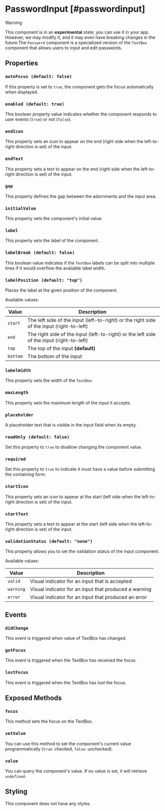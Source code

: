 # PasswordInput [#passwordinput]

>[!WARNING]
> This component is in an **experimental** state; you can use it in your app. However, we may modify it, and it may even have breaking changes in the future.The `Password` component is a specialized version of the `TextBox` component that allows users to input and edit passwords.

## Properties

### `autoFocus (default: false)`

If this property is set to `true`, the component gets the focus automatically when displayed.

### `enabled (default: true)`

This boolean property value indicates whether the component responds to user events (`true`) or not (`false`).

### `endIcon`

This property sets an icon to appear on the end (right side when the left-to-right direction is set) of the input.

### `endText`

This property sets a text to appear on the end (right side when the left-to-right direction is set) of the input.

### `gap`

This property defines the gap between the adornments and the input area.

### `initialValue`

This property sets the component's initial value.

### `label`

This property sets the label of the component.

### `labelBreak (default: false)`

This boolean value indicates if the `TextBox` labels can be split into multiple lines if it would overflow the available label width.

### `labelPosition (default: "top")`

Places the label at the given position of the component.

Available values:

| Value | Description |
| --- | --- |
| `start` | The left side of the input (left-to-right) or the right side of the input (right-to-left) |
| `end` | The right side of the input (left-to-right) or the left side of the input (right-to-left) |
| `top` | The top of the input **(default)** |
| `bottom` | The bottom of the input |

### `labelWidth`

This property sets the width of the `TextBox`.

### `maxLength`

This property sets the maximum length of the input it accepts.

### `placeholder`

A placeholder text that is visible in the input field when its empty.

### `readOnly (default: false)`

Set this property to `true` to disallow changing the component value.

### `required`

Set this property to `true` to indicate it must have a value before submitting the containing form.

### `startIcon`

This property sets an icon to appear at the start (left side when the left-to-right direction is set) of the input.

### `startText`

This property sets a text to appear at the start (left side when the left-to-right direction is set) of the input.

### `validationStatus (default: "none")`

This property allows you to set the validation status of the input component.

Available values:

| Value | Description |
| --- | --- |
| `valid` | Visual indicator for an input that is accepted |
| `warning` | Visual indicator for an input that produced a warning |
| `error` | Visual indicator for an input that produced an error |

## Events

### `didChange`

This event is triggered when value of TextBox has changed.

### `gotFocus`

This event is triggered when the TextBox has received the focus.

### `lostFocus`

This event is triggered when the TextBox has lost the focus.

## Exposed Methods

### `focus`

This method sets the focus on the TextBox.

### `setValue`

You can use this method to set the component's current value programmatically (`true`: checked, `false`: unchecked).

### `value`

You can query the component's value. If no value is set, it will retrieve `undefined`.

## Styling

This component does not have any styles.
